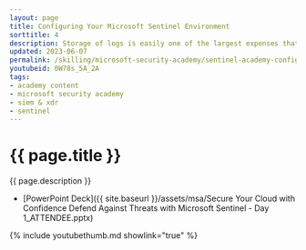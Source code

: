 ```yaml
---
layout: page
title: Configuring Your Microsoft Sentinel Environment
sorttitle: 4
description: Storage of logs is easily one of the largest expenses that you will encounter in your SIEM environment. In this session, explore the different options available for Microsoft Sentinel log ingestion, identify when you should use each type, and learn about the Analytics Rules you can use to query log repositories.
updated: 2023-06-07
permalink: /skilling/microsoft-security-academy/sentinel-academy-configure
youtubeid: 0W78s_5A_2A
tags: 
- academy content
- microsoft security academy
- siem & xdr
- sentinel
---
```


# {{ page.title }}

{{ page.description }}

* [PowerPoint Deck]({{ site.baseurl }}/assets/msa/Secure Your Cloud with Confidence Defend Against Threats with Microsoft Sentinel - Day 1_ATTENDEE.pptx)

{% include youtubethumb.md showlink="true" %}